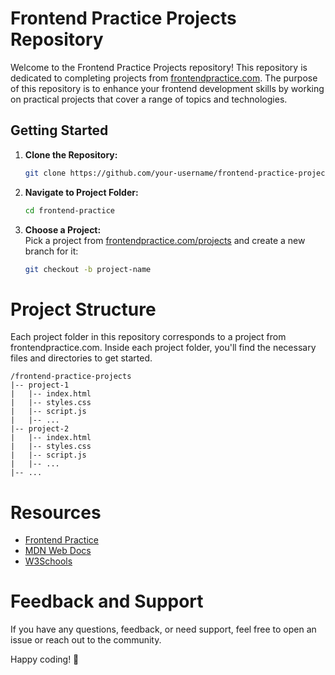 # Frontend Practice Projects Repository

Welcome to the Frontend Practice Projects repository! This repository is dedicated to completing projects from [frontendpractice.com](https://www.frontendpractice.com/projects). The purpose of this repository is to enhance your frontend development skills by working on practical projects that cover a range of topics and technologies.

## Getting Started

1. **Clone the Repository:**
   ```bash
   git clone https://github.com/your-username/frontend-practice-projects.git

2. **Navigate to Project Folder:**  
   ```bash
   cd frontend-practice
   ```


3. **Choose a Project:**  
   Pick a project from [frontendpractice.com/projects](https://www.frontendpractice.com/projects) and create a new branch for it:
   ```bash
   git checkout -b project-name
   ```

# Project Structure
Each project folder in this repository corresponds to a project from frontendpractice.com. Inside each project folder, you'll find the necessary files and directories to get started.
```plaintext
/frontend-practice-projects
|-- project-1
|   |-- index.html
|   |-- styles.css
|   |-- script.js
|   |-- ...
|-- project-2
|   |-- index.html
|   |-- styles.css
|   |-- script.js
|   |-- ...
|-- ...
```

# Resources
- [Frontend Practice](http://frontendpractice.com)
- [MDN Web Docs](https://developer.mozilla.org)
- [W3Schools](https://www.w3schools.com)

# Feedback and Support
If you have any questions, feedback, or need support, feel free to open an issue or reach out to the community.

Happy coding! 🚀